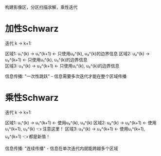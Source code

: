构建影像区，分区扫描求解，乘性迭代

# 加性Schwarz

迭代 k → k+1:

区域1: u₁^(k) → u₁^(k+1)  ← 只使用u₂^(k), u₃^(k)的边界信息
区域2: u₂^(k) → u₂^(k+1)  ← 只使用u₁^(k), u₃^(k)的边界信息  
区域3: u₃^(k) → u₃^(k+1)  ← 只使用u₁^(k), u₂^(k)的边界信息

信息传播: "一次性跳跃" - 信息需要多次迭代才能在整个区域传播


# 乘性Schwarz
迭代 k → k+1:

区域1: u₁^(k)   → u₁^(k+1)  ← 使用u₂^(k), u₃^(k)
区域2: u₂^(k)   → u₂^(k+1)  ← 使用u₁^(k+1), u₃^(k)  👈 注意这里！
区域3: u₃^(k)   → u₃^(k+1)  ← 使用u₁^(k+1), u₂^(k+1) 👈 都是新值！

信息传播: "连续传播" - 信息在单次迭代内就能跨越多个区域
